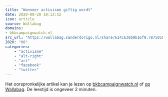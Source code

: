 ```yaml
---
title: "Wanneer activisme giftig wordt"
date: 2020-08-20 10:13:52
icon: article
source: Wallabag
domains:
- bkbcampaignwatch.nl
src_url: "https://wallabag.sanderdorigo.nl/share/614c638b9b16f9.78750509"
2020: "08"
categories:
    - "activisme"
    - "alt-right"
    - "art"
    - "facebook"
    - "twitter"
---
```

Het oorspronkelijke artikel kan je lezen op [bkbcampaignwatch.nl](https://bkbcampaignwatch.nl/wanneer-activisme-giftig-wordt/) of [op Wallabag](https://wallabag.sanderdorigo.nl/share/614c638b9b16f9.78750509). De leestijd is ongeveer 2 minuten.